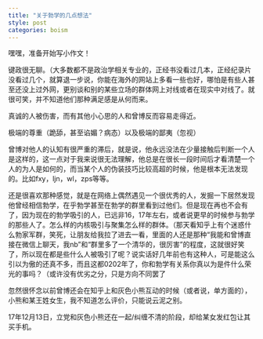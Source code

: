 ```yaml
---
title: "关于勃学的几点想法"
style: post
categories: boism
---
```


嘿嘿，准备开始写小作文！


键政很无聊。（大多数都不是政治学相关专业的，正经书没看过几本，正经纪录片没看过几个，就算退一步说，你能在海外的网站上多看一些也好，哪怕是有些人甚至还没上过外网，更别谈和别的某些立场的群体网上对线或者在现实中对线了。就很可笑，并不知道他们那种满足感是从何而来。


真诚的人被伤害，而有其他小心思的人和曾博反而容易走得近。


极端的尊重（跪舔，甚至谄媚？病态）以及极端的鄙夷（忽视）


曾博对他人的认知有很严重的滞后，就是说，他永远没法在少量接触后判断一个人是这样的，这一点对于我来说很无法理解，他总是在很长一段时间后才看清楚一个人的为人是如何的，而当某个人的伪装技巧比较高超的时候，他是根本无法发现的。比如fxy，ljn，wl，zps等等。


还是很喜欢那种感觉，就是在网络上偶然遇见一个很优秀的人，发掘一下居然发现他曾经相信勃学，在乎勃学甚至在勃学的群里看到过他们。但是现在再也不会有了，因为现在的勃学吸引的人，已远非16，17年左右，或者说更早的时候参与勃学的那些人了。怎么样的内核吸引与聚集怎么样的群体。（那天看知乎上有个迷惑什么勃家军群，笑死，让朋友给我拉了进去一看，里面的人还是那种“我能和曾博直接在微信上聊天，我nb”和“群里多了一个清华的，很厉害”的程度，这就很好笑了，所以现在都是些什么人被吸引了呢？说实话好几年前也有这种人，可是能这么引以为傲的还真不多，而且这都0202年了，你和勃学有关系你真以为是件什么荣光的事吗？（或许没有优劣之分，只是方向不同罢了


忽然很怀念以前曾博还会在知乎上和灰色小熊互动的时候（或者说，单方面的），小熊和某王姓女生，我不知道怎么评价，只能说云泥之别。


17年12月13日，立党和灰色小熊还在一起/纠缠不清的阶段，却给某女发红包让其买手机。
